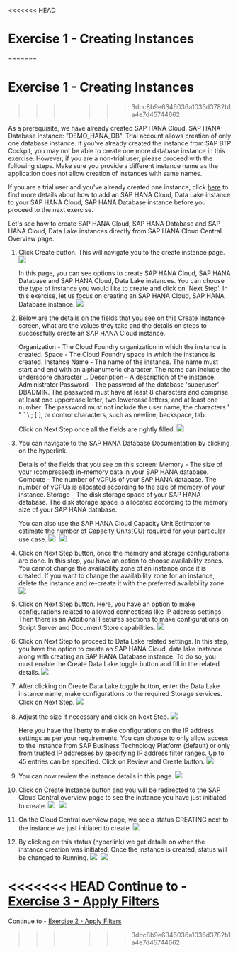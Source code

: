<<<<<<< HEAD
# Exercise 1 - Creating Instances
=======
# Exercise 1 - Creating Instances
>>>>>>> 3dbc8b9e6346036a1036d3782b1a4e7d45744662

As a prerequisite, we have already created SAP HANA Cloud, SAP HANA Database instance: "DEMO_HANA_DB". Trial account allows creation of only one database instance. If you've already created the instance from SAP BTP Cockpit, you may not be able to create one more database instance in this exercise. However, if you are a non-trial user, please proceed with the following steps. Make sure you provide a different instance name as the application does not allow creation of instances with same names. 

If you are a trial user and you've already created one instance, click [here](../ex_8/README.md) to find more details about how to add an SAP HANA Cloud, Data Lake instance to your SAP HANA Cloud, SAP HANA Database instance before you proceed to the next exercise. 

Let's see how to create SAP HANA Cloud, SAP HANA Database and SAP HANA Cloud, Data Lake instances directly from SAP HANA Cloud Central Overview page. 

1. Click Create button. This will navigate you to the create instance page.
    <kbd>
    ![](./images/22.png)
    </kbd>
    
    In this page, you can see options to create SAP HANA Cloud, SAP HANA Database and SAP HANA Cloud, Data Lake instances. You can choose the type of instance you would like to create and click on 'Next Step'. In this exercise, let us focus on creating an SAP HANA Cloud, SAP HANA Database instance. 
    <kbd>
    ![](./images/23.png)
    </kbd>
    
2. Below are the details on the fields that you see on this Create Instance screen, what are the values they take and the details on steps to successfully create an SAP HANA Cloud instance.

    Organization - The Cloud Foundry organization in which the instance is created.
    Space - The Cloud Foundry space in which the instance is created.
    Instance Name - The name of the instance. The name must start and end with an alphanumeric character. The name can include the underscore character _.
    Description - A description of the instance.
    Administrator Password - The password of the database 'superuser' DBADMIN. The password must have at least 8 characters and comprise at least one uppercase letter, two lowercase letters, and at least one number. The password must not include the user name, the characters ' " ` \ ; [ ], or control characters, such as newline, backspace, tab.

    Click on Next Step once all the fields are rightly filled. 
    <kbd>
    ![](./images/3.png)
    </kbd>
    
3. You can navigate to the SAP HANA Database Documentation by clicking on the hyperlink.

    Details of the fields that you see on this screen:
    Memory - The size of your (compressed) in-memory data in your SAP HANA database.
    Compute - The number of vCPUs of your SAP HANA database.
    The number of vCPUs is allocated according to the size of memory of your instance.
    Storage - The disk storage space of your SAP HANA database.
    The disk storage space is allocated according to the memory size of your SAP HANA database.

    You can also use the SAP HANA Cloud Capacity Unit Estimator to estimate the number of Capacity Units(CU) required for your particular use case. 
    <kbd>
    ![](./images/4.png)
    </kbd>
    <kbd>
    ![](./images/21.png)
    </kbd>
    
4. Click on Next Step button, once the memory and storage configurations are done. In this step, you have an option to choose availability zones. You cannot change the availability zone of an instance once it is created. If you want to change the availability zone for an instance, delete the instance and re-create it with the preferred availability zone.
    <kbd>
    ![](./images/5.png)
    </kbd>
    
5. Click on Next Step button. Here, you have an option to make configurations related to allowed connections like IP address settings. Then there is an Additional Features sections to make configurations on Script Server and Document Store capabilities.
    <kbd>
    ![](./images/6.png)
    </kbd>
    
6. Click on Next Step to proceed to Data Lake related settings. In this step, you have the option to create an SAP HANA Cloud, data lake instance along with creating an SAP HANA Database instance. To do so, you must enable the Create Data Lake toggle button and fill in the related details.
    <kbd>
    ![](./images/7.png)
    </kbd>
    
7. After clicking on Create Data Lake toggle button, enter the Data Lake instance name, make configurations to the required Storage services. Click on Next Step.
    <kbd>
    ![](./images/8.png)
    </kbd>
    
8. Adjust the size if necessary and click on Next Step.
    <kbd>
    ![](./images/9.png)
    </kbd>
    
    Here you have the liberty to make configurations on the IP address settings as per your requirements. You can choose to only allow access to the instance from SAP Business Technology Platform (default) or only from trusted IP addresses by specifying IP address filter ranges. Up to 45 entries can be specified. Click on Review and Create button.
    <kbd>
    ![](./images/10.png)
    </kbd>
    
9. You can now review the instance details in this page.
    <kbd>
    ![](./images/11.png)
    </kbd>
    
10. Click on Create Instance button and you will be redirected to the SAP Cloud Central overview page to see the instance you have just initiated to create.
    <kbd>
    ![](./images/12.png)
    </kbd>
    <kbd>
    ![](./images/13.png)
    </kbd>
    
11. On the Cloud Central overview page, we see a status CREATING next to the instance we just initiated to create. 
    <kbd>
    ![](./images/14.png)
    </kbd>
    
12. By clicking on this status (hyperlink) we get details on when the instance creation was initiated. Once the instance is created, status will be changed to Running.
    <kbd>
    ![](./images/19.png)
    </kbd>
    <kbd>
    ![](./images/20.png)
    </kbd>
    
<<<<<<< HEAD
Continue to - [Exercise 3 - Apply Filters](../ex3/README.md)
=======
Continue to - [Exercise 2 - Apply Filters](../ex1/README.md)
>>>>>>> 3dbc8b9e6346036a1036d3782b1a4e7d45744662
